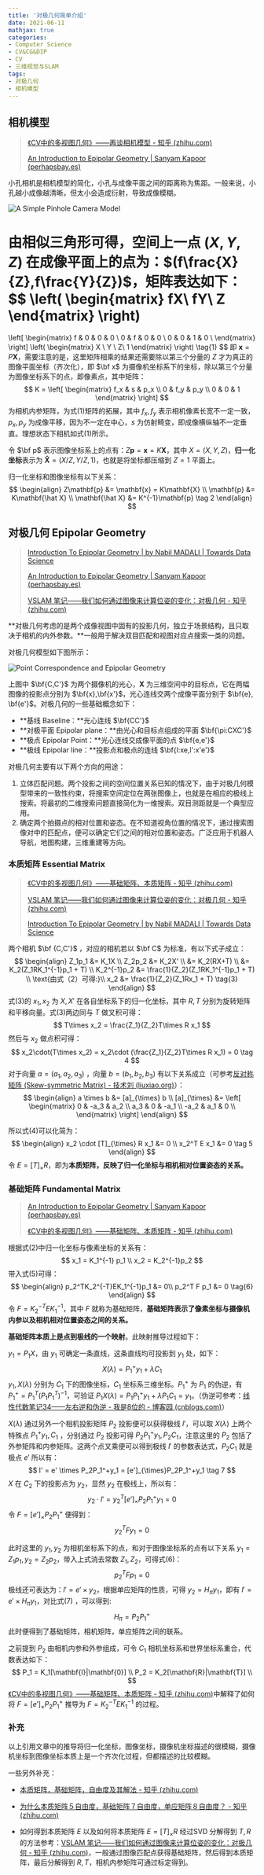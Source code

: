 ```yaml
---
title: '对极几何简单介绍'
date: 2021-06-11
mathjax: true
categories:
- Computer Science
- CV&CG&DIP
- CV
- 三维视觉与SLAM
tags:
- 对极几何
- 相机模型
---
```


## 相机模型

> [《CV中的多视图几何》——再谈相机模型 - 知乎 (zhihu.com)](https://zhuanlan.zhihu.com/p/52790054)
>
> [An Introduction to Epipolar Geometry | Sanyam Kapoor (perhapsbay.es)](https://im.perhapsbay.es/kb/an-introduction-to-epipolar-geometry)

小孔相机是相机模型的简化，小孔与成像平面之间的距离称为焦距。一般来说，小孔越小成像越清晰，但太小会造成衍射，导致成像模糊。

![A Simple Pinhole Camera Model](/assets/ArticleImg/2021/对极几何相关.assets/mIBhDt8.png)

由相似三角形可得，空间上一点 $(X,Y,Z)$ 在成像平面上的点为：$(f\frac{X}{Z},f\frac{Y}{Z})$，矩阵表达如下：
$$
\left(
\begin{matrix}
fX\\
fY\\
Z
\end{matrix}
\right)
=
\left[
\begin{matrix}
f & 0 & 0 & 0 \\
0 & f & 0 & 0 \\
0 & 0 & 1 & 0 \\
\end{matrix}
\right]
\left(
\begin{matrix}
X \\
Y \\
Z\\
1
\end{matrix}
\right)
\tag{1}
$$
即 $\mathbf{x} = P\mathbf{X}$，需要注意的是，这里矩阵相乘的结果还需要除以第三个分量的 $Z$ 才为真正的图像平面坐标（齐次化），即 $\bf x$ 为摄像机坐标系下的坐标，除以第三个分量为图像坐标系下的点，即像素点，其中矩阵：
$$
K = 
\left[
\begin{matrix}
f_x & s & p_x \\
0 & f_y & p_y \\
0 & 0 & 1
\end{matrix}
\right]
$$
为相机内参矩阵，为式(1)矩阵的拓展，其中 $f_x,f_y$ 表示相机像素长宽不一定一致，$p_x,p_y$ 为成像平移，因为不一定在中心，$s$ 为仿射畸变，即成像横纵轴不一定垂直。理想状态下相机如式(1)所示。

令 $\bf p$ 表示图像坐标系上的点有：$Z\mathbf{p} = \mathbf{x} = K\mathbf{X}$，其中 $X = (X,Y,Z)$，**归一化坐标**表示为 $\mathbf{\hat X} = (X/Z, Y/Z, 1)$，也就是将坐标都压缩到 $Z = 1$ 平面上。

归一化坐标和图像坐标有以下关系：
$$
\begin{align}
Z\mathbf{p} &= \mathbf{x} = K\mathbf{X} \\
\mathbf{p} &= K\mathbf{\hat X} \\
\mathbf{\hat X} &= K^{-1}\mathbf{p} \tag 2
\end{align}
$$

<!-- more -->

## 对极几何 Epipolar Geometry

> [Introduction To Epipolar Geometry | by Nabil MADALI | Towards Data Science](https://towardsdatascience.com/introduction-to-epipolar-geometry-1bbe6e505b81)
>
> [An Introduction to Epipolar Geometry | Sanyam Kapoor (perhapsbay.es)](https://im.perhapsbay.es/kb/an-introduction-to-epipolar-geometry)
>
> [VSLAM 笔记——我们如何通过图像来计算位姿的变化：对极几何 - 知乎 (zhihu.com)](https://zhuanlan.zhihu.com/p/368843742)

**对极几何考虑的是两个成像视图中固有的投影几何，独立于场景结构，且只取决于相机的内外参数。**一般用于解决双目匹配和视图对应点搜索一类的问题。

对极几何模型如下图所示：

![Point Correspondence and Epipolar Geometry](/assets/ArticleImg/2021/对极几何相关.assets/GbafZIY.png)



上图中 $\bf{C,C'}$ 为两个摄像机的光心，$\mathbf{X}$ 为三维空间中的目标点，它在两幅图像的投影点分别为 $\bf{x},\bf{x'}$，光心连线交两个成像平面分别于 $\bf{e}, \bf{e'}$。对极几何的一些基础概念如下：

- **基线 Baseline：**光心连线 $\bf{CC'}$
- **对极平面 Epipolar plane：**由光心和目标点组成的平面 $\bf{\pi:CXC'}$
- **极点 Epipolar Point：**光心连线交成像平面的点 $\bf{e,e'}$
- **极线 Epipolar line：**投影点和极点的连线 $\bf{l:xe,l':x'e'}$

对极几何主要有以下两个方向的用途：

1. 立体匹配问题。两个投影之间的空间位置关系已知的情况下，由于对极几何模型带来的一致性约束，将搜索空间定位在两张图像上，也就是在相应的极线上搜索。将最初的二维搜索问题直接简化为一维搜索。双目测距就是一个典型应用。
2. 确定两个拍摄点的相对位置和姿态。在不知道视角位置的情况下，通过搜索图像对中的匹配点，便可以确定它们之间的相对位置和姿态。广泛应用于机器人导航，地图构建，三维重建等方向。

### 本质矩阵 Essential Matrix

> [《CV中的多视图几何》——基础矩阵、本质矩阵 - 知乎 (zhihu.com)](https://zhuanlan.zhihu.com/p/56700255)
>
> [VSLAM 笔记——我们如何通过图像来计算位姿的变化：对极几何 - 知乎 (zhihu.com)](https://zhuanlan.zhihu.com/p/368843742)
>
> [Introduction To Epipolar Geometry | by Nabil MADALI | Towards Data Science](https://towardsdatascience.com/introduction-to-epipolar-geometry-1bbe6e505b81)

两个相机 $\bf {C,C'}$ ，对应的相机若以 $\bf C$ 为标准，有以下式子成立：
$$
\begin{align}
Z_1p_1 &= K_1X \\
Z_2p_2 &= K_2X' \\
&= K_2(RX+T) \\
&= K_2(Z_1RK_1^{-1}p_1 + T) \\
K_2^{-1}p_2 &= \frac{1}{Z_2}(Z_1RK_1^{-1}p_1 + T) \\
\text{由式（2）可得:}\\
x_2 &= \frac{1}{Z_2}(Z_1Rx_1 + T) \tag{3}
\end{align}
$$
式(3)的 $x_1,x_2$ 为 $X,X'$ 在各自坐标系下的归一化坐标，其中 $R,T$ 分别为旋转矩阵和平移向量。式(3)两边同与 $T$ 做叉积可得：
$$
T\times x_2 = \frac{Z_1}{Z_2}T\times R x_1
$$
然后与 $x_2$ 做点积可得：
$$
x_2\cdot(T\times x_2) = x_2\cdot (\frac{Z_1}{Z_2}T\times R x_1) = 0 \tag 4
$$
对于向量 $a = (a_1,a_2,a_3)$ ，向量 $b = (b_1,b_2,b_3)$ 有以下关系成立（可参考[反对称矩阵 (Skew-symmetric Matrix) - 技术刘 (liuxiao.org)](http://www.liuxiao.org/wiki/linear-algebra/反对称矩阵-skew-symmetric-matrix/)）：
$$
\begin{align}
a \times b &= [a]_{\times}  b \\
[a]_{\times} &= 
\left[
\begin{matrix}
0 & -a_3 & a_2 \\
a_3 & 0 & -a_1 \\
-a_2 & a_1 & 0 \\
\end{matrix}
\right]
\end{align}
$$


所以式(4)可以化简为：
$$
\begin{align}
x_2 \cdot [T]_{\times} R x_1 &= 0 \\
x_2^T E x_1 &= 0 \tag 5
\end{align}
$$
令 $E = [T]_{\times}R$，即为**本质矩阵，反映了归一化坐标与相机相对位置姿态的关系。**

### 基础矩阵 Fundamental Matrix

> [An Introduction to Epipolar Geometry | Sanyam Kapoor (perhapsbay.es)](https://im.perhapsbay.es/kb/an-introduction-to-epipolar-geometry)
>
> [《CV中的多视图几何》——基础矩阵、本质矩阵 - 知乎 (zhihu.com)](https://zhuanlan.zhihu.com/p/56700255)

根据式(2)中归一化坐标与像素坐标的关系有：
$$
x_1 = K_1^{-1} p_1 \\
x_2 = K_2^{-1}p_2
$$
带入式(5)可得：
$$
\begin{align}
p_2^TK_2^{-T}EK_1^{-1}p_1 &= 0\\
p_2^T F p_1 &= 0 \tag{6}
\end{align}
$$
令 $F = K_2^{-T}EK_1^{-1}$，其中 $F$ 就称为基础矩阵，**基础矩阵表示了像素坐标与摄像机内参以及相机相对位置姿态之间的关系。**

**基础矩阵本质上是点到极线的一个映射**。此映射推导过程如下：

$y_1 = P_1X$，由 $y_1$ 可确定一条直线，这条直线均可投影到 $y_1$ 处，如下：
$$
X(\lambda) = P_1^+ y_1+\lambda C_1
$$
$y_1,X(\lambda)$ 分别为 $C_1$ 下的图像坐标，$C_1$ 坐标系三维坐标。$P_1^+$ 为 $P_1$ 的伪逆，有 $P_1^+ = P_1^T(P_1P_1^T)^{-1}$，可验证 $P_1 X(\lambda) = P_1P_1^+y_1 + \lambda P_1 C_1 = y_1$。（伪逆可参考：[线性代数笔记34——左右逆和伪逆 - 我是8位的 - 博客园 (cnblogs.com)](https://www.cnblogs.com/bigmonkey/p/12070331.html)）

$X(\lambda)$ 通过另外一个相机投影矩阵 $P_2$ 投影便可以获得极线 $l'$，可以取 $X(\lambda)$ 上两个特殊点 $P_1^+y_1,C_1$ ，分别通过 $P_2$ 投影可得 $P_2P_1^+y_1,P_2C_1$，注意这里的 $P_2$ 包括了外参矩阵和内参矩阵。这两个点叉乘便可以得到极线 $l'$ 的参数表达式，$P_2C_1$ 就是极点 $e'$ 所以有：
$$
l' = e' \times P_2P_1^+y_1 = [e']_{\times}P_2P_1^+y_1 \tag 7
$$
$X$ 在 $C_2$ 下的投影点为 $y_2$，显然 $y_2$ 在极线上，所以有：
$$
y_2\cdot l' = y_2^T [e']_{\times}P_2P_1^+y_1 = 0
$$
令 $F =  [e']_{\times}P_2P_1^+$ 便得到：
$$
y_2^T F y_1 = 0
$$

此时这里的 $y_1,y_2$ 为相机坐标系下的点，和对于图像坐标系的点有以下关系 $y_1 = Z_1p_1,y_2 = Z_2p_2$，带入上式消去常数 $Z_1,Z_2$，可得式(6)：
$$
p_2^T F p_1 = 0
$$
极线还可表达为：$l'=e'\times y_2$，根据单应矩阵的性质，可得 $y_2 = H_{\pi} y_1$，即有 $l' = e' \times H_{\pi} y_1$，对比式(7) ，可以得到:
$$
H_\pi = P_2P_1^+
$$
此时便得到了基础矩阵，相机矩阵，单应矩阵之间的联系。

之前提到 $P_2$ 由相机内参和外参组成，可令 $C_1$ 相机坐标系和世界坐标系重合，代数表达如下：
$$
P_1 = K_1[\mathbf{I}|\mathbf{0}] \\
P_2 = K_2[\mathbf{R}|\mathbf{T}] \\
$$
[《CV中的多视图几何》——基础矩阵、本质矩阵 - 知乎 (zhihu.com)](https://zhuanlan.zhihu.com/p/56700255)中解释了如何将 $F =  [e']_{\times}P_2P_1^+$ 推导为 $F = K_2^{-T}EK_1^{-1}$ 的过程。

### 补充

以上引用文章中的推导将归一化坐标，图像坐标，摄像机坐标描述的很模糊，摄像机坐标到图像坐标本质上是一个齐次化过程，但都描述的比较模糊。

一些另外补充：

- [本质矩阵，基础矩阵，自由度及其解法 - 知乎 (zhihu.com)](https://zhuanlan.zhihu.com/p/55567702)

- [为什么本质矩阵５自由度，基础矩阵７自由度，单应矩阵８自由度？ - 知乎 (zhihu.com)](https://www.zhihu.com/question/270431743/answer/401695352)

- 如何得到本质矩阵 $E$ 以及如何将本质矩阵 $E = [T]_{\times}R$ 经过SVD 分解得到 $T,R$ 的方法参考：[VSLAM 笔记——我们如何通过图像来计算位姿的变化：对极几何 - 知乎 (zhihu.com)](https://zhuanlan.zhihu.com/p/368843742)，一般通过图像匹配点获得基础矩阵，然后得到本质矩阵，最后分解得到 $R,T$，相机内参矩阵可通过标定得到。

